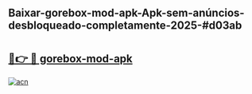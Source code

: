 ## Baixar-gorebox-mod-apk-Apk-sem-anúncios-desbloqueado-completamente-2025-#d03ab

# <h2><a href="https://ainizakaria.my?title=gorebox-mod-apk&ref=22M">🔗👉 🔴 gorebox-mod-apk</a></h2>

[![acn](https://github.com/user-attachments/assets/0f9c940e-d8b0-45ae-aac7-cd30a18b3e1c)](https://ainizakaria.my?title=gorebox-mod-apk&ref=22M)

